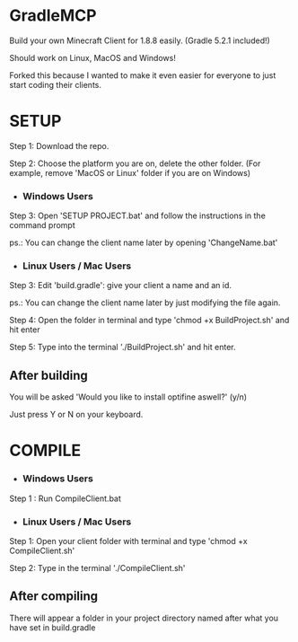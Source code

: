 # GradleMCP
Build your own Minecraft Client for 1.8.8 easily. (Gradle 5.2.1 included!)

Should work on Linux, MacOS and Windows!

Forked this because I wanted to make it even easier for everyone to just start coding their clients.

# SETUP #

Step 1: Download the repo.

Step 2: Choose the platform you are on, delete the other folder.
(For example, remove 'MacOS or Linux' folder if you are on Windows)

- ### Windows Users

Step 3: Open 'SETUP PROJECT.bat' and follow the instructions in the command prompt

ps.: You can change the client name later by opening 'ChangeName.bat'

- ### Linux Users / Mac Users

Step 3: Edit 'build.gradle': give your client a name and an id.

ps.: You can change the client name later by just modifying the file again.

Step 4: Open the folder in terminal and type 'chmod +x BuildProject.sh' and hit enter

Step 5: Type into the terminal './BuildProject.sh' and hit enter.

## After building
You will be asked 'Would you like to install optifine aswell?' (y/n)

Just press Y or N on your keyboard.

# COMPILE #

- ### Windows Users

Step 1 : Run CompileClient.bat

- ### Linux Users / Mac Users

Step 1: Open your client folder with terminal and type 'chmod +x CompileClient.sh'

Step 2: Type in the terminal './CompileClient.sh'

## After compiling
There will appear a folder in your project directory named after what you have set in build.gradle
